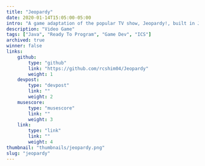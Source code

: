```yaml
---
title: "Jeopardy"
date: 2020-01-14T15:05:00-05:00
intro: "A game adaptation of the popular TV show, Jeopardy!, built in Java."
description: "Video Game"
tags: ["Java", "Ready To Program", "Game Dev", "ICS"]
archived: true
winner: false
links:
    github: 
        type: "github"
        link: "https://github.com/rcshim04/Jeopardy"
        weight: 1
    devpost:
        type: "devpost"
        link: ""
        weight: 2
    musescore:
        type: "musescore"
        link: ""
        weight: 3
    link:
        type: "link"
        link: ""
        weight: 4
thumbnail: "thumbnails/jeopardy.png"
slug: "jeopardy"
---
```


